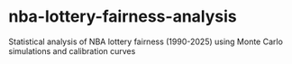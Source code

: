 # nba-lottery-fairness-analysis
Statistical analysis of NBA lottery fairness (1990-2025) using Monte Carlo simulations and calibration curves
